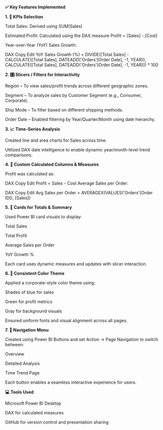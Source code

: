 **✅ Key Features Implemented**

**1. 📌 KPIs Selection**

Total Sales: Derived using SUM(Sales)

Estimated Profit: Calculated using the DAX measure Profit = [Sales] - [Cost]

Year-over-Year (YoY) Sales Growth:

DAX
Copy
Edit
YoY Sales Growth (%) = 
DIVIDE([Total Sales] - CALCULATE([Total Sales], DATEADD('Orders'[Order Date], -1, YEAR)), 
CALCULATE([Total Sales], DATEADD('Orders'[Order Date], -1, YEAR))) * 100


**2. 🎛️ Slicers / Filters for Interactivity**

Region – To view sales/profit trends across different geographic zones.

Segment – To analyze sales by Customer Segment (e.g., Consumer, Corporate).

Ship Mode – To filter based on different shipping methods.

Order Date – Enabled filtering by Year/Quarter/Month using date hierarchy.

**3. 📈 Time-Series Analysis**

Created line and area charts for Sales across time.

Utilized DAX date intelligence to enable dynamic year/month-level trend comparisons.

**4. 🧮 Custom Calculated Columns & Measures**

Profit was calculated as:

DAX
Copy
Edit
Profit = Sales - Cost
Average Sales per Order:

DAX
Copy
Edit
Avg Sales per Order = AVERAGEX(VALUES('Orders'[Order ID]), [Sales])

**5. 📇 Cards for Totals & Summary**

Used Power BI card visuals to display:

Total Sales

Total Profit

Average Sales per Order

YoY Growth %

Each card uses dynamic measures and updates with slicer interaction.

**6. 🎨 Consistent Color Theme**

Applied a corporate-style color theme using:

Shades of blue for sales

Green for profit metrics

Gray for background visuals

Ensured uniform fonts and visual alignment across all pages.

**7. 🧭 Navigation Menu**

Created using Power BI Buttons and set Action → Page Navigation to switch between:

Overview

Detailed Analysis

Time Trend Page

Each button enables a seamless interactive experience for users.

**💻 Tools Used**

Microsoft Power BI Desktop

DAX for calculated measures

GitHub for version control and presentation sharing
